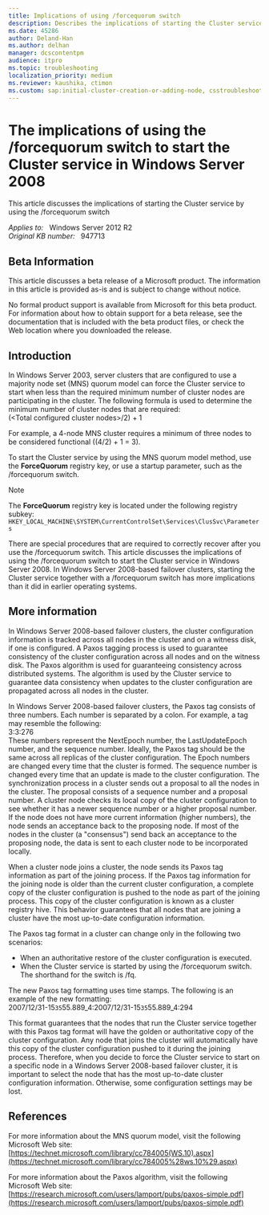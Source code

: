 ```yaml
---
title: Implications of using /forcequorum switch
description: Describes the implications of starting the Cluster service by using the /forcequorum switch in Windows Server 2008. Discusses server clusters that are configured to use a majority node set quorum model.
ms.date: 45286
author: Deland-Han
ms.author: delhan
manager: dcscontentpm
audience: itpro
ms.topic: troubleshooting
localization_priority: medium
ms.reviewer: kaushika, ctimon
ms.custom: sap:initial-cluster-creation-or-adding-node, csstroubleshoot
---
```

# The implications of using the /forcequorum switch to start the Cluster service in Windows Server 2008

This article discusses the implications of starting the Cluster service by using the /forcequorum switch

_Applies to:_ &nbsp; Windows Server 2012 R2  
_Original KB number:_ &nbsp; 947713

## Beta Information

This article discusses a beta release of a Microsoft product. The information in this article is provided as-is and is subject to change without notice.

No formal product support is available from Microsoft for this beta product. For information about how to obtain support for a beta release, see the documentation that is included with the beta product files, or check the Web location where you downloaded the release.  

## Introduction

In Windows Server 2003, server clusters that are configured to use a majority node set (MNS) quorum model can force the Cluster service to start when less than the required minimum number of cluster nodes are participating in the cluster. The following formula is used to determine the minimum number of cluster nodes that are required:  
(\<Total configured cluster nodes>/2) + 1

For example, a 4-node MNS cluster requires a minimum of three nodes to be considered functional ((4/2) + 1 = 3).

To start the Cluster service by using the MNS quorum model method, use the **ForceQuorum** registry key, or use a startup parameter, such as the /forcequorum switch.

> [!NOTE]
> The **ForceQuorum** registry key is located under the following registry subkey:  
    `HKEY_LOCAL_MACHINE\SYSTEM\CurrentControlSet\Services\ClusSvc\Parameters`

There are special procedures that are required to correctly recover after you use the /forcequorum switch. This article discusses the implications of using the /forcequorum switch to start the Cluster service in Windows Server 2008. In Windows Server 2008-based failover clusters, starting the Cluster service together with a /forcequorum switch has more implications than it did in earlier operating systems.

## More information

In Windows Server 2008-based failover clusters, the cluster configuration information is tracked across all nodes in the cluster and on a witness disk, if one is configured. A Paxos tagging process is used to guarantee consistency of the cluster configuration across all nodes and on the witness disk. The Paxos algorithm is used for guaranteeing consistency across distributed systems. The algorithm is used by the Cluster service to guarantee data consistency when updates to the cluster configuration are propagated across all nodes in the cluster.

In Windows Server 2008-based failover clusters, the Paxos tag consists of three numbers. Each number is separated by a colon. For example, a tag may resemble the following:  
3:3:276  
These numbers represent the NextEpoch number, the LastUpdateEpoch number, and the sequence number. Ideally, the Paxos tag should be the same across all replicas of the cluster configuration. The Epoch numbers are changed every time that the cluster is formed. The sequence number is changed every time that an update is made to the cluster configuration. The synchronization process in a cluster sends out a proposal to all the nodes in the cluster. The proposal consists of a sequence number and a proposal number. A cluster node checks its local copy of the cluster configuration to see whether it has a newer sequence number or a higher proposal number. If the node does not have more current information (higher numbers), the node sends an acceptance back to the proposing node. If most of the nodes in the cluster (a "consensus") send back an acceptance to the proposing node, the data is sent to each cluster node to be incorporated locally.

When a cluster node joins a cluster, the node sends its Paxos tag information as part of the joining process. If the Paxos tag information for the joining node is older than the current cluster configuration, a complete copy of the cluster configuration is pushed to the node as part of the joining process. This copy of the cluster configuration is known as a cluster registry hive. This behavior guarantees that all nodes that are joining a cluster have the most up-to-date configuration information.

The Paxos tag format in a cluster can change only in the following two scenarios:

- When an authoritative restore of the cluster configuration is executed.
- When the Cluster service is started by using the /forcequorum switch. The shorthand for the switch is /fq.

The new Paxos tag formatting uses time stamps. The following is an example of the new formatting:  
2007/12/31-15`35`55.889_4:2007/12/31-15`35`55.889_4:294

This format guarantees that the nodes that run the Cluster service together with this Paxos tag format will have the golden or authoritative copy of the cluster configuration. Any node that joins the cluster will automatically have this copy of the cluster configuration pushed to it during the joining process. Therefore, when you decide to force the Cluster service to start on a specific node in a Windows Server 2008-based failover cluster, it is important to select the node that has the most up-to-date cluster configuration information. Otherwise, some configuration settings may be lost.

## References

For more information about the MNS quorum model, visit the following Microsoft Web site: [https://technet.microsoft.com/library/cc784005(WS.10).aspx](https://technet.microsoft.com/library/cc784005%28ws.10%29.aspx)

For more information about the Paxos algorithm, visit the following Microsoft Web site: [https://research.microsoft.com/users/lamport/pubs/paxos-simple.pdf](https://research.microsoft.com/users/lamport/pubs/paxos-simple.pdf)
